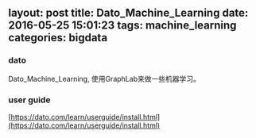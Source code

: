 layout: post
title: Dato_Machine_Learning
date: 2016-05-25 15:01:23
tags: machine_learning
categories: bigdata
---

### dato

Dato_Machine_Learning, 使用GraphLab来做一些机器学习。
<!--more-->

### user guide

[https://dato.com/learn/userguide/install.html](https://dato.com/learn/userguide/install.html)
